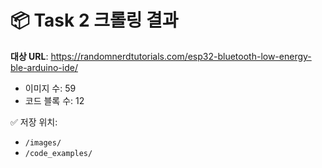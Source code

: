 # 📦 Task 2 크롤링 결과

**대상 URL**: https://randomnerdtutorials.com/esp32-bluetooth-low-energy-ble-arduino-ide/

- 이미지 수: 59
- 코드 블록 수: 12

✅ 저장 위치:
- `/images/`
- `/code_examples/`
